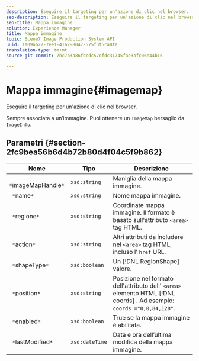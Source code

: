 ```yaml
---
description: Eseguire il targeting per un'azione di clic nel browser.
seo-description: Eseguire il targeting per un'azione di clic nel browser.
seo-title: Mappa immagine
solution: Experience Manager
title: Mappa immagine
topic: Scene7 Image Production System API
uuid: 1a09ab27-7ee1-4162-8047-575f3f5ca8fe
translation-type: tm+mt
source-git-commit: 7bc7b3a86fbcdc57cfdc31745fae3afc06e44b15

---
```



# Mappa immagine{#imagemap}

Eseguire il targeting per un&#39;azione di clic nel browser.

Sempre associata a un’immagine. Puoi ottenere un `ImageMap` bersaglio da `ImageInfo`.

## Parametri {#section-2fc9bea56b6d4b72b80d4f04c5f9b862}

| Nome | Tipo | Descrizione |
|---|---|---|
| ` *`imageMapHandle`*` | `xsd:string` | Maniglia della mappa immagine. |
| ` *`name`*` | `xsd:string` | Nome mappa immagine. |
| ` *`regione`*` | `xsd:string` | Coordinate mappa immagine. Il formato è basato sull&#39;attributo `<area>` tag HTML. |
| ` *`action`*` | `xsd:string` | Altri attributi da includere nel `<area>` tag HTML, incluso l’ `href` URL. |
| ` *`shapeType`*` | `xsd:boolean` | Un [!DNL RegionShape] valore. |
| ` *`position`*` | `xsd:string` | Posizione nel formato dell&#39;attributo dell&#39; `<area>` elemento HTML [!DNL coords] . Ad esempio: `coords ="0,0,84,128"`. |
| ` *`enabled`*` | `xsd:boolean` | True se la mappa immagine è abilitata. |
| ` *`lastModified`*` | `xsd:dateTime` | Data e ora dell’ultima modifica della mappa immagine. |

